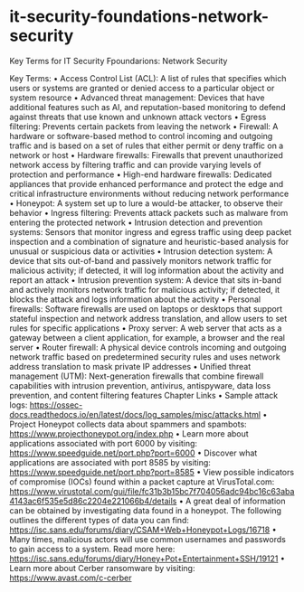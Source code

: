 # it-security-foundations-network-security
Key Terms for IT Security Fpoundarions: Network Security

Key Terms:
•	Access Control List (ACL): A list of rules that specifies which users or systems are granted or denied access to a particular object or system resource
•	Advanced threat management: Devices that have additional features such as AI, and reputation-based monitoring to defend against threats that use known and unknown attack vectors
•	Egress filtering: Prevents certain packets from leaving the network
•	Firewall: A hardware or software-based method to control incoming and outgoing traffic and is based on a set of rules that either permit or deny traffic on a network or host 
•	Hardware firewalls: Firewalls that prevent unauthorized network access by filtering traffic and can provide varying levels of protection and performance
•	High-end hardware firewalls: Dedicated appliances that provide enhanced performance and protect the edge and critical infrastructure environments without reducing network performance
•	Honeypot: A system set up to lure a would-be attacker, to observe their behavior
•	Ingress filtering: Prevents attack packets such as malware from entering the protected network
•	Intrusion detection and prevention systems: Sensors that monitor ingress and egress traffic using deep packet inspection and a combination of signature and heuristic-based analysis for unusual or suspicious data or activities
•	Intrusion detection system: A device that sits out-of-band and passively monitors network traffic for malicious activity; if detected, it will log information about the activity and report an attack
•	Intrusion prevention system: A device that sits in-band and actively monitors network traffic for malicious activity; if detected, it blocks the attack and logs information about the activity
•	Personal firewalls: Software firewalls are used on laptops or desktops that support stateful inspection and network address translation, and allow users to set rules for specific applications
•	Proxy server: A web server that acts as a gateway between a client application, for example, a browser and the real server
•	Router firewall: A physical device controls incoming and outgoing network traffic based on predetermined security rules and uses network address translation to mask private IP addresses
•	Unified threat management (UTM): Next-generation firewalls that combine firewall capabilities with intrusion prevention, antivirus, antispyware, data loss prevention, and content filtering features
Chapter Links
•	Sample attack logs: https://ossec-docs.readthedocs.io/en/latest/docs/log_samples/misc/attacks.html
•	Project Honeypot collects data about spammers and spambots: https://www.projecthoneypot.org/index.php
•	Learn more about applications associated with port 6000 by visiting: https://www.speedguide.net/port.php?port=6000
•	Discover what applications are associated with port 8585 by visiting: https://www.speedguide.net/port.php?port=8585
•	View possible indicators of compromise (IOCs) found within a packet capture at VirusTotal.com: https://www.virustotal.com/gui/file/fc31b3b15bc7f704056adc94bc16c63aba4143ac6f535e5d86c2204e221066b4/details
•	A great deal of information can be obtained by investigating data found in a honeypot. The following outlines the different types of data you can find: https://isc.sans.edu/forums/diary/CSAM+Web+Honeypot+Logs/16718
•	Many times, malicious actors will use common usernames and passwords to gain access to a system. Read more here: https://isc.sans.edu/forums/diary/Honey+Pot+Entertainment+SSH/19121 
•	Learn more about Cerber ransomware by visiting: https://www.avast.com/c-cerber

